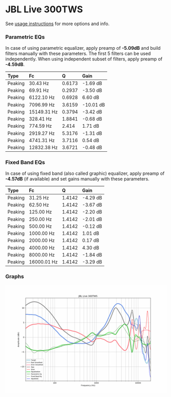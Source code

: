 # JBL Live 300TWS
See [usage instructions](https://github.com/jaakkopasanen/AutoEq#usage) for more options and info.

### Parametric EQs
In case of using parametric equalizer, apply preamp of **-5.09dB** and build filters manually
with these parameters. The first 5 filters can be used independently.
When using independent subset of filters, apply preamp of **-4.59dB**.

| Type    | Fc          |      Q | Gain      |
|:--------|:------------|:-------|:----------|
| Peaking | 30.43 Hz    | 0.6173 | -1.69 dB  |
| Peaking | 69.91 Hz    | 0.2937 | -3.50 dB  |
| Peaking | 6122.10 Hz  | 0.6928 | 6.60 dB   |
| Peaking | 7096.99 Hz  | 3.6159 | -10.01 dB |
| Peaking | 15149.31 Hz | 0.3794 | -3.42 dB  |
| Peaking | 328.41 Hz   | 1.8841 | -0.68 dB  |
| Peaking | 774.59 Hz   | 2.414  | 1.71 dB   |
| Peaking | 2919.27 Hz  | 5.3176 | -1.31 dB  |
| Peaking | 4741.31 Hz  | 3.7116 | 0.54 dB   |
| Peaking | 12832.38 Hz | 3.6721 | -0.48 dB  |

### Fixed Band EQs
In case of using fixed band (also called graphic) equalizer, apply preamp of **-4.57dB**
(if available) and set gains manually with these parameters.

| Type    | Fc          |      Q | Gain     |
|:--------|:------------|:-------|:---------|
| Peaking | 31.25 Hz    | 1.4142 | -4.29 dB |
| Peaking | 62.50 Hz    | 1.4142 | -3.67 dB |
| Peaking | 125.00 Hz   | 1.4142 | -2.20 dB |
| Peaking | 250.00 Hz   | 1.4142 | -2.01 dB |
| Peaking | 500.00 Hz   | 1.4142 | -0.12 dB |
| Peaking | 1000.00 Hz  | 1.4142 | 1.01 dB  |
| Peaking | 2000.00 Hz  | 1.4142 | 0.17 dB  |
| Peaking | 4000.00 Hz  | 1.4142 | 4.30 dB  |
| Peaking | 8000.00 Hz  | 1.4142 | -1.84 dB |
| Peaking | 16000.01 Hz | 1.4142 | -3.29 dB |

### Graphs
![](./JBL%20Live%20300TWS.png)
